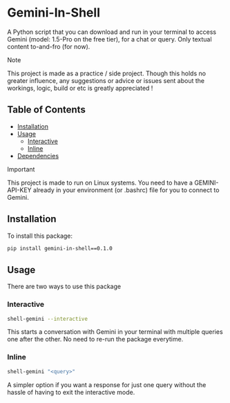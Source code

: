 # Gemini-In-Shell

A Python script that you can download and run in your terminal to access Gemini (model: 1.5-Pro on the free tier), for a chat or query. Only textual content to-and-fro (for now). 

> [!NOTE]
> This project is made as a practice / side project. Though this holds no greater influence, any suggestions or advice or issues sent about the workings, logic, build or etc is greatly appreciated !

## Table of Contents

* [Installation](#installation)
* [Usage](#usage)
  * [Interactive](#interactive)
  * [Inline](#inline)
* [Dependencies](#dependencies)

> [!IMPORTANT]  
> This project is made to run on Linux systems. You need to have a GEMINI-API-KEY already in your environment (or .bashrc) file for you to connect to Gemini.

## Installation
To install this package:

```bash
pip install gemini-in-shell==0.1.0
```

## Usage
There are two ways to use this package

### Interactive
```bash
shell-gemini --interactive
```
This starts a conversation with Gemini in your terminal with multiple queries one after the other. No need to re-run the package everytime.

### Inline
```bash
shell-gemini "<query>"
```
A simpler option if you want a response for just one query without the hassle of having to exit the interactive mode.






